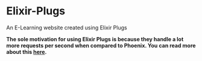 # Elixir-Plugs
An E-Learning website created using Elixir Plugs

**The sole motivation for using Elixir Plugs is because they handle a lot more requests per second when compared to Phoenix. You can read more about this [here](https://github.com/mroth/phoenix-showdown/blob/master/README.md#benchmarking).**
